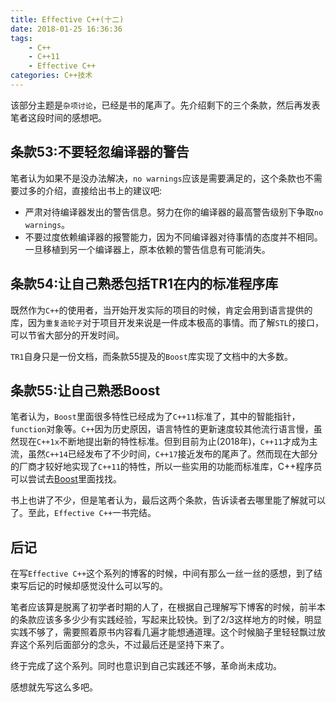 ```yaml
---
title: Effective C++(十二)
date: 2018-01-25 16:36:36
tags:
	- C++
	- C++11
	- Effective C++
categories: C++技术
---
```


该部分主题是`杂项讨论`，已经是书的尾声了。先介绍剩下的三个条款，然后再发表笔者这段时间的感想吧。

## 条款53:不要轻忽编译器的警告

笔者认为如果不是没办法解决，`no warnings`应该是需要满足的，这个条款也不需要过多的介绍，直接给出书上的建议吧:
- 严肃对待编译器发出的警告信息。努力在你的编译器的最高警告级别下争取`no warnings`。
- 不要过度依赖编译器的报警能力，因为不同编译器对待事情的态度并不相同。一旦移植到另一个编译器上，原本依赖的警告信息有可能消失。

## 条款54:让自己熟悉包括TR1在内的标准程序库

既然作为`C++`的使用者，当开始开发实际的项目的时候，肯定会用到语言提供的库，因为`重复造轮子`对于项目开发来说是一件成本极高的事情。而了解`STL`的接口，可以节省大部分的开发时间。

`TR1`自身只是一份文档，而条款55提及的`Boost`库实现了文档中的大多数。

## 条款55:让自己熟悉Boost

笔者认为，`Boost`里面很多特性已经成为了`C++11`标准了，其中的智能指针，`function`对象等。`C++`因为历史原因，语言特性的更新速度较其他流行语言慢，虽然现在`C++1x`不断地提出新的特性标准。但到目前为止(2018年)，`C++11`才成为主流，虽然`C++14`已经发布了不少时间，`C++17`接近发布的尾声了。然而现在大部分的厂商才较好地实现了`C++11`的特性，所以一些实用的功能而标准库，C++程序员可以尝试去[Boost](http://boost.org)里面找找。

书上也讲了不少，但是笔者认为，最后这两个条款，告诉读者去哪里能了解就可以了。至此，`Effective C++`一书完结。

## 后记

在写`Effective C++`这个系列的博客的时候，中间有那么一丝一丝的感想，到了结束写后记的时候却感觉没什么可以写的。

笔者应该算是脱离了初学者时期的人了，在根据自己理解写下博客的时候，前半本的条款应该多多少少有实践经验，写起来比较快。到了2/3这样地方的时候，明显实践不够了，需要照着原书内容看几遍才能想通道理。这个时候脑子里轻轻飘过放弃这个系列后面部分的念头，不过最后还是坚持下来了。

终于完成了这个系列。同时也意识到自己实践还不够，革命尚未成功。

感想就先写这么多吧。